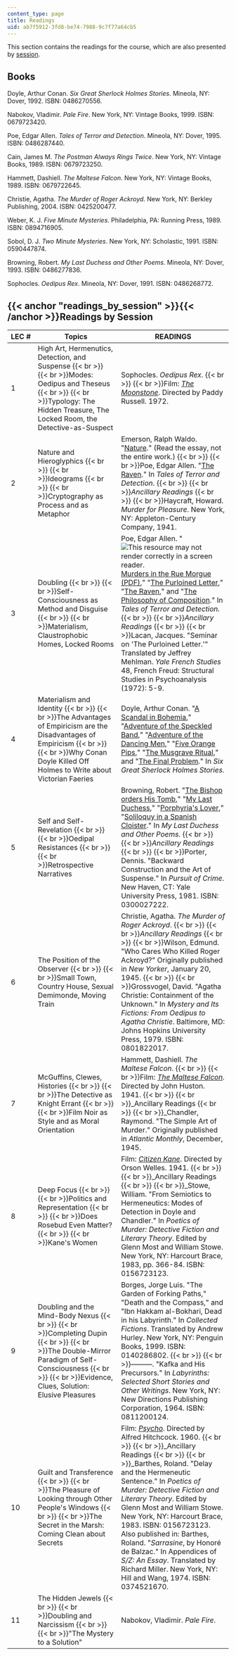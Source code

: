 ```yaml
---
content_type: page
title: Readings
uid: ab7f5912-3fd8-be74-7988-9c7f77a64cb5
---
```


This section contains the readings for the course, which are also presented by [session](#readings_by_session).

Books
-----

Doyle, Arthur Conan. _Six Great Sherlock Holmes Stories_. Mineola, NY: Dover, 1992. ISBN: 0486270556.

Nabokov, Vladimir. _Pale Fire_. New York, NY: Vintage Books, 1999. ISBN: 0679723420.

Poe, Edgar Allen. _Tales of Terror and Detection_. Mineola, NY: Dover, 1995. ISBN: 0486287440.

Cain, James M. _The Postman Always Rings Twice_. New York, NY: Vintage Books, 1989. ISBN: 0679723250.

Hammett, Dashiell. _The Maltese Falcon_. New York, NY: Vintage Books, 1989. ISBN: 0679722645.

Christie, Agatha. _The Murder of Roger Ackroyd_. New York, NY: Berkley Publishing, 2004. ISBN: 0425200477.

Weber, K. J. _Five Minute Mysteries_. Philadelphia, PA: Running Press, 1989. ISBN: 0894716905.

Sobol, D. J. _Two Minute Mysteries_. New York, NY: Scholastic, 1991. ISBN: 0590447874.

Browning, Robert. _My Last Duchess and Other Poems_. Mineola, NY: Dover, 1993. ISBN: 0486277836.

Sophocles. _Oedipus Rex_. Mineola, NY: Dover, 1991. ISBN: 0486268772.

{{< anchor "readings_by_session" >}}{{< /anchor >}}Readings by Session
----------------------------------------------------------------------

| LEC # | Topics | READINGS |
| --- | --- | --- |
| 1 | High Art, Hermenutics, Detection, and Suspense  {{< br >}}  {{< br >}}Modes: Oedipus and Theseus  {{< br >}}  {{< br >}}Typology: The Hidden Treasure, The Locked Room, the Detective-as-Suspect | Sophocles. _Oedipus Rex_.  {{< br >}}  {{< br >}}Film: [_The Moonstone_](http://www.imdb.com/title/tt0068108/). Directed by Paddy Russell. 1972. |
| 2 | Nature and Hieroglyphics  {{< br >}}  {{< br >}}Ideograms  {{< br >}}  {{< br >}}Cryptography as Process and as Metaphor | Emerson, Ralph Waldo. "[Nature](http://www.bartleby.com/5/114.html)." (Read the essay, not the entire work.)  {{< br >}}  {{< br >}}Poe, Edgar Allen. "[The Raven](http://www.poemuseum.org/selected_works/the_raven.html)." In _Tales of Terror and Detection_.  {{< br >}}  {{< br >}}_Ancillary Readings_  {{< br >}}  {{< br >}}Haycraft, Howard. _Murder for Pleasure_. New York, NY: Appleton-Century Company, 1941. |
| 3 | Doubling  {{< br >}}  {{< br >}}Self-Consciousness as Method and Disguise  {{< br >}}  {{< br >}}Materialism, Claustrophobic Homes, Locked Rooms | Poe, Edgar Allen. "![This resource may not render correctly in a screen reader.](/images/inacessible.gif)[Murders in the Rue Morgue (PDF)](https://americanenglish.state.gov/files/ae/resource_files/the_murders_in_the_rue_morgue.pdf)," "[The Purloined Letter](http://xroads.virginia.edu/~HYPER/POE/purloine.html)," "[The Raven](http://www.poemuseum.org/selected_works/the_raven.html)," and "[The Philosophy of Composition](http://www.eapoe.org/works/essays/philcomp.htm)." In _Tales of Terror and Detection._  {{< br >}}  {{< br >}}_Ancillary Readings_  {{< br >}}  {{< br >}}Lacan, Jacques. "Seminar on 'The Purloined Letter.'" Translated by Jeffrey Mehlman. _Yale French Studies_ 48, French Freud: Structural Studies in Psychoanalysis (1972): 5-9. |
| 4 | Materialism and Identity  {{< br >}}  {{< br >}}The Advantages of Empiricism are the Disadvantages of Empiricism  {{< br >}}  {{< br >}}Why Conan Doyle Killed Off Holmes to Write about Victorian Faeries | Doyle, Arthur Conan. "[A Scandal in Bohemia](https://etc.usf.edu/lit2go/32/the-adventures-of-sherlock-holmes/345/adventure-1-a-scandal-in-bohemia/)," "[Adventure of the Speckled Band](http://www.enotes.com/topics/adventure-speckled)," "[Adventure of the Dancing Men](http://www.eastoftheweb.com/short-stories/UBooks/AdveDanc.shtml)," "[Five Orange Pips](https://sherlock-holm.es/stories/html/cano.html#Story-7)," "[The Musgrave Ritual](https://sherlock-holm.es/stories/html/cano.html#Story-19)," and "[The Final Problem](https://sherlock-holm.es/stories/html/cano.html#Story-25)." In _Six Great Sherlock Holmes Stories_. |
| 5 | Self and Self-Revelation  {{< br >}}  {{< br >}}Oedipal Resistances  {{< br >}}  {{< br >}}Retrospective Narratives | Browning, Robert. "[The Bishop orders His Tomb](http://www.sparknotes.com/poetry/browning/section4.rhtml)," "[My Last Duchess](http://www.sparknotes.com/poetry/browning/section3.rhtml)," "[Porphyria's Lover](http://www.sparknotes.com/poetry/browning/section1.html)," "[Soliloquy in a Spanish Cloister](http://www.sparknotes.com/poetry/browning/section2.rhtml)." In _My Last Duchess and Other Poems._  {{< br >}}  {{< br >}}_Ancillary Readings_  {{< br >}}  {{< br >}}Porter, Dennis. "Backward Construction and the Art of Suspense." In _Pursuit of Crime_. New Haven, CT: Yale University Press, 1981. ISBN: 0300027222. |
| 6 | The Position of the Observer  {{< br >}}  {{< br >}}Small Town, Country House, Sexual Demimonde, Moving Train | Christie, Agatha. _The Murder of Roger Ackroyd_.  {{< br >}}  {{< br >}}_Ancillary Readings_  {{< br >}}  {{< br >}}Wilson, Edmund. "Who Cares Who Killed Roger Ackroyd?" Originally published in _New Yorker_, January 20, 1945.  {{< br >}}  {{< br >}}Grossvogel, David. "Agatha Christie: Containment of the Unknown." In _Mystery and Its Fictions: From Oedipus to Agatha Christie_. Baltimore, MD: Johns Hopkins University Press, 1979. ISBN: 0801822017. |
| 7 | McGuffins, Clewes, Histories  {{< br >}}  {{< br >}}The Detective as Knight Errant  {{< br >}}  {{< br >}}Film Noir as Style and as Moral Orientation | Hammett, Dashiell. _The Maltese Falcon_.  {{< br >}}  {{< br >}}Film: [_The Maltese Falcon_](http://www.imdb.com/title/tt0033870/). Directed by John Huston. 1941.  {{< br >}}  {{< br >}}_Ancillary Readings  {{< br >}}  {{< br >}}_Chandler, Raymond. "The Simple Art of Murder." Originally published in _Atlantic Monthly_, December, 1945. |
| 8 | Deep Focus  {{< br >}}  {{< br >}}Politics and Representation  {{< br >}}  {{< br >}}Does Rosebud Even Matter?  {{< br >}}  {{< br >}}Kane's Women | Film: [_Citizen Kane_](http://www.imdb.com/title/tt0033467/). Directed by Orson Welles. 1941.  {{< br >}}  {{< br >}}_Ancillary Readings  {{< br >}}  {{< br >}}_Stowe, William. "From Semiotics to Hermeneutics: Modes of Detection in Doyle and Chandler." In _Poetics of Murder: Detective Fiction and Literary Theory_. Edited by Glenn Most and William Stowe. New York, NY: Harcourt Brace, 1983, pp. 366-84. ISBN: 0156723123. |
| 9 | Doubling and the Mind-Body Nexus  {{< br >}}  {{< br >}}Completing Dupin  {{< br >}}  {{< br >}}The Double-Mirror Paradigm of Self-Consciousness  {{< br >}}  {{< br >}}Evidence, Clues, Solution: Elusive Pleasures | Borges, Jorge Luis. "The Garden of Forking Paths," "Death and the Compass," and "Ibn Hakkam al-Bokhari, Dead in his Labyrinth." In _Collected Fictions_. Translated by Andrew Hurley. New York, NY: Penguin Books, 1999. ISBN: 0140286802.  {{< br >}}  {{< br >}}———. "Kafka and His Precursors." In _Labyrinths: Selected Short Stories and Other Writings_. New York, NY: New Directions Publishing Corporation, 1964. ISBN: 0811200124. |
| 10 | Guilt and Transference  {{< br >}}  {{< br >}}The Pleasure of Looking through Other People's Windows  {{< br >}}  {{< br >}}The Secret in the Marsh: Coming Clean about Secrets | Film: [_Psycho_](http://www.imdb.com/title/tt0054215/). Directed by Alfred Hitchcock. 1960.  {{< br >}}  {{< br >}}_Ancillary Readings  {{< br >}}  {{< br >}}_Barthes, Roland. "Delay and the Hermeneutic Sentence." In _Poetics of Murder: Detective Fiction and Literary Theory_. Edited by Glenn Most and William Stowe. New York, NY: Harcourt Brace, 1983. ISBN: 0156723123. Also published in: Barthes, Roland. "_Sarrasine_, by Honoré de Balzac." In Appendices of _S/Z: An Essay_. Translated by Richard Miller. New York, NY: Hill and Wang, 1974. ISBN: 0374521670. |
| 11 | The Hidden Jewels  {{< br >}}  {{< br >}}Doubling and Narcissism  {{< br >}}  {{< br >}}"The Mystery to a Solution" | Nabokov, Vladimir. _Pale Fire_.